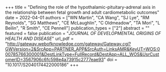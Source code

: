 +++
title = "Defining the role of the hypothalamic-pituitary-adrenal axis in the relationship between fetal growth and adult cardiometabolic outcomes"
date = 2022-04-01
authors = ["WN Martin", "CA Wang", "SJ Lye", "RM Reynolds", "SG Matthews", "CE McLaughlin", "C Oldmeadow", "TA Mori", "L Beilin", "R Smith", "CE Pennell"]
publication_types = ["2"]
abstract = ""
featured = false
publication = "*JOURNAL OF DEVELOPMENTAL ORIGINS OF HEALTH AND DISEASE*"
url_pdf = "http://gateway.webofknowledge.com/gateway/Gateway.cgi?GWVersion=2&SrcApp=PARTNER_APP&SrcAuth=LinksAMR&KeyUT=WOS:000785766300001&DestLinkType=FullRecord&DestApp=ALL_WOS&UsrCustomerID=3567906c6fc598e4a73915c2777eae93"
doi = "10.1017/S2040174422000186"
+++

